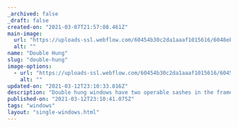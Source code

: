 ```yaml
---
_archived: false
_draft: false
created-on: "2021-03-07T21:57:08.461Z"
main-image:
  url: "https://uploads-ssl.webflow.com/60454b30c2da1aaaf1015616/6048eb7393c13b4e7d725bf2_windows1000_0009_SingleHung.jpg"
  alt: ""
name: "Double Hung"
slug: "double-hung"
image-options:
  - url: "https://uploads-ssl.webflow.com/60454b30c2da1aaaf1015616/6045565329844bf655df7225_00doublewindow.jpg"
    alt: ""
updated-on: "2021-03-12T23:10:33.816Z"
description: "Double hung windows have two operable sashes in the frame that slide up and down. "
published-on: "2021-03-12T23:10:41.075Z"
tags: "windows"
layout: "single-windows.html"
---
```



